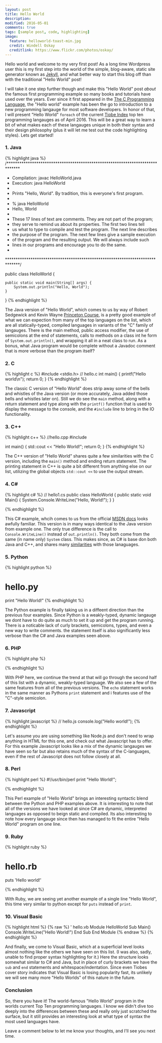 ```yaml
---
layout: post
title: Hello World
description: 
modified: 2016-05-01
comments: true
tags: [sample post, code, highlighting]
image:
  feature: helloworld-toast-min.jpg
  credit: Windell Oskay
  creditlink: https://www.flickr.com/photos/oskay/
---
```


Hello world and welcome to my very first post! As a long time Wordpress user this is my first step into the world of the simple, blog-aware, static site generator known as [Jekyll](https://jekyllrb.com/), and what better way to start this blog off than with the traditional "Hello World" post! 

I will take it one step further though and make this "Hello World" post *about* the famous first programming example so many books and tutorials have used over the years. Ever since it first appeared in the [The C Programming Language](https://en.wikipedia.org/wiki/The_C_Programming_Language), the "Hello world" example has been the go to introduction to a new programming langauge for most software developers. In honor of that, I will present "Hello World" `foreach` of the current [Tiobe Index](http://www.tiobe.com/tiobe_index) top ten programming langauges as of April 2016. This will be a great way to learn a bit of what makes each of these langauges unique in both their syntax and their design philosophy (plus it will let me test out the code highlighting styles). Lets get started! 

### 1. Java

{% highlight java %}
/******************************************************************************
 *  Compilation:  javac HelloWorld.java
 *  Execution:    java HelloWorld
 *
 *  Prints "Hello, World". By tradition, this is everyone's first program.
 *
 *  % java HelloWorld
 *  Hello, World
 *
 *  These 17 lines of text are comments. They are not part of the program;
 *  they serve to remind us about its properties. The first two lines tell
 *  us what to type to compile and test the program. The next line describes
 *  the purpose of the program. The next few lines give a sample execution
 *  of the program and the resulting output. We will always include such 
 *  lines in our programs and encourage you to do the same.
 *
 ******************************************************************************/
 
public class HelloWorld {

    public static void main(String[] args) {
        System.out.println("Hello, World");
    }

}
{% endhighlight %}

The Java version of "Hello World", which comes to us by way of Robert Sedgewick and Kevin Wayne [Princeton Course](http://introcs.cs.princeton.edu/), is a pretty good example of what we can expection from many of the top languages on the list, which are all statically-typed, compiled languages in variants of the "C" family of langauges. There is the main method, public access modifier, the use of semicolons at the end of statements, calls to methods on a class int he form of ```System.out.println()```, and wrapping it all in a neat class to run. As a bonus, what Java program would be complete without a Javadoc comment that is more verbose than the program itself?  

### 2. C

{% highlight c %}
#include <stdio.h>
// hello.c
int main()
{
  printf("Hello world\n");
  return 0;
}
{% endhighlight %}

The classic C version of "Hello World" does strip away some of the bells and whistles of the Java version (or more accurately, Java added those bells and whistles later on). Still we do see the ```main``` method, along with a return statement and type along with the ```printf()``` function that is used to display the message to the console, and the ```#include``` line to bring in the IO functionality.

### 3. C++
{% highlight c++ %}
//hello.cpp
#include <iostream>

int main()
{
  std::cout << "Hello World!";
  return 0;
}
{% endhighlight %}

The C++ version of "Hello World" shares quite a few similarities with the C version, including the ```main()``` method and ending return statement. The printing statement in C++ is quite a bit different from anything else on our list, utilizing the global objects ```std::cout <<``` to use the output stream. 

### 4. C\#

{% highlight c# %}
// hello1.cs
public class HelloWorld
{
   public static void Main()
   {
      System.Console.WriteLine("Hello, World!");
   }
}

{% endhighlight %}

This C# example, whcih comes to us from the official [MSDN docs](https://msdn.microsoft.com/en-us/library/aa288463(v=vs.71).aspx) looks awfully familiar. This version is in many ways identical to the Java version from example one. The only true difference is the call to ```Console.WriteLine()``` instead of ```out.println()```. They both come from the same (in name only) ```System``` class. This makes since, as C# is base don both Java and C++, and shares many [similarities](https://msdn.microsoft.com/en-us/library/ms836794.aspx) with those lanaguages.

### 5. Python

{% highlight python %}
# hello.py
print "Hello World!"
{% endhighlight %}

The Python example is finally taking us in a diffeent direction than the previous four examples. Since Python is a weakly-typed, dynamic langauge we dont have to do quite as much to set it up and get the program running. There is a noticable lack of curly brackets, semicolons, types, and even a new way to write comments. the statement itself is also significantly less verbose than the C# and Java examples seen above. 

### 6. PHP

{% highlight php %}
 <?php 
    //hello.php
    echo 'Hello World'; 
 ?> 
{% endhighlight %}

With PHP here, we continue the trend at that will go through the second half of this list with a dynamic, weakly-typed language. We also see a few of the same features from all of the previous versions. The ```echo``` statement works in the same manner as Pythons ```print``` statement and i features use of the "C"-style semicolon.  

### 7. Javascript

{% highlight javascript %}
// hello.js
console.log("Hello world!");
{% endhighlight %}

Let's assume you are using something like Node.js and don't need to wrap anything in HTML for this one, and check out what Javascript has to offer. For this example Javascript looks like a mix of the dynamic langauges we have seen so far but also retains much of the syntax of the C-languages, even if the rest of Javascript does not follow closely at all. 

### 8. Perl

{% highlight perl %}
#!/usr/bin/perl
print "Hello World!";

{% endhighlight %}

This Perl example of "Hello World" brings an interesting syntactic blend between the Python and PHP examples above. It is interesting to note that all of the versions we have looked at since C# are dynamic, interpreted languages as opposed to beign static and compiled. Its also interesting to note how every langauge since then has managed to fit the entire "Hello World" program on one line.  

### 9. Ruby

{% highlight ruby %}
# hello.rb
puts 'Hello world!'

{% endhighlight %}

With Ruby, we are seeing yet another example of a single line "Hello World", this time very similar to python except for ```puts``` instead of ```print```. 


### 10. Visual Basic

{% highlight html %}
{% raw %}
' hello.vb 
Module HelloWorld
  Sub Main()
      Console.WriteLine("Hello World!")
  End Sub 
End Module
{% endraw %}
{% endhighlight %}

And finally, we come to Visual Basic, which at a superficial level looks almost nothing like the others we have seen on this list. (I was also, sadly, unable to find proper syntax highlighting for it.) Here the structure looks somewhat similar to C# and Java, but in place of curly brackets we have the ```sub``` and ```end``` statements and whitespace/indentation. Since even Tiobes cover story indicates that Visual Basic is losing popularity fast, its unlikely we will see many more "Hello Worlds" of this nature in the future. 

### Conclusion

So, there you have it! The world-famous "Hello World" program in the worlds current Top Ten programming languages. I know we didn't dive too deeply into the differences between these and really only just scratched the surface, but it still provides an interesting look at what type of syntax the most used languages have. 

Leave a comment below to let me know your thoughts, and I'll see you next time.
